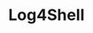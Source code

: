 <!--
  ~ Copyright by LunaSec (owned by Refinery Labs, Inc)
  ~
  ~ Licensed under the Creative Commons Attribution-ShareAlike 4.0 International
  ~ (the "License"); you may not use this file except in compliance with the
  ~ License. You may obtain a copy of the License at
  ~
  ~ https://creativecommons.org/licenses/by-sa/4.0/legalcode
  ~
  ~ See the License for the specific language governing permissions and
  ~ limitations under the License.
  ~
-->
# Log4Shell

